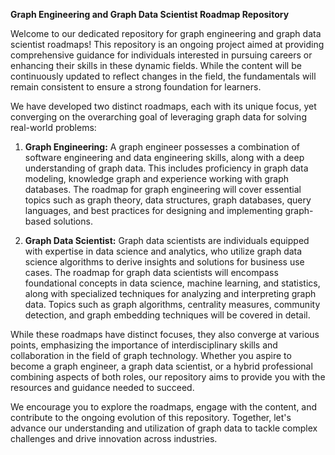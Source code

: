 **Graph Engineering and Graph Data Scientist Roadmap Repository**

Welcome to our dedicated repository for graph engineering and graph data scientist roadmaps! This repository is an ongoing project aimed at providing comprehensive guidance for individuals interested in pursuing careers or enhancing their skills in these dynamic fields. While the content will be continuously updated to reflect changes in the field, the fundamentals will remain consistent to ensure a strong foundation for learners.

We have developed two distinct roadmaps, each with its unique focus, yet converging on the overarching goal of leveraging graph data for solving real-world problems:

1. **Graph Engineering:**
   A graph engineer possesses a combination of software engineering and data engineering skills, along with a deep understanding of graph data. This includes proficiency in graph data modeling, knowledge graph and experience working with graph databases. The roadmap for graph engineering will cover essential topics such as graph theory, data structures, graph databases, query languages, and best practices for designing and implementing graph-based solutions.

2. **Graph Data Scientist:**
   Graph data scientists are individuals equipped with expertise in data science and analytics, who utilize graph data science algorithms to derive insights and solutions for business use cases. The roadmap for graph data scientists will encompass foundational concepts in data science, machine learning, and statistics, along with specialized techniques for analyzing and interpreting graph data. Topics such as graph algorithms, centrality measures, community detection, and graph embedding techniques will be covered in detail.

While these roadmaps have distinct focuses, they also converge at various points, emphasizing the importance of interdisciplinary skills and collaboration in the field of graph technology. Whether you aspire to become a graph engineer, a graph data scientist, or a hybrid professional combining aspects of both roles, our repository aims to provide you with the resources and guidance needed to succeed.

We encourage you to explore the roadmaps, engage with the content, and contribute to the ongoing evolution of this repository. Together, let's advance our understanding and utilization of graph data to tackle complex challenges and drive innovation across industries.

